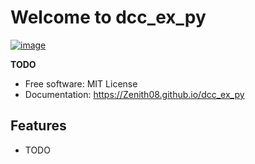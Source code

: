 # Welcome to dcc_ex_py


[![image](https://img.shields.io/pypi/v/dcc_ex_py.svg)](https://pypi.python.org/pypi/dcc_ex_py)


**TODO**


-   Free software: MIT License
-   Documentation: <https://Zenith08.github.io/dcc_ex_py>
    

## Features

-   TODO
